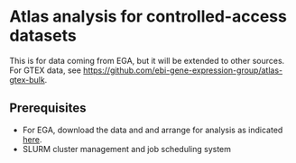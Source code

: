 # Atlas analysis for controlled-access datasets
This is for data coming from EGA, but it will be extended to other sources. For GTEX data, see https://github.com/ebi-gene-expression-group/atlas-gtex-bulk.

## Prerequisites
- For EGA, download the data and and arrange for analysis as indicated [here](https://github.com/ebi-gene-expression-group/ega_downloader).
- SLURM cluster management and job scheduling system
